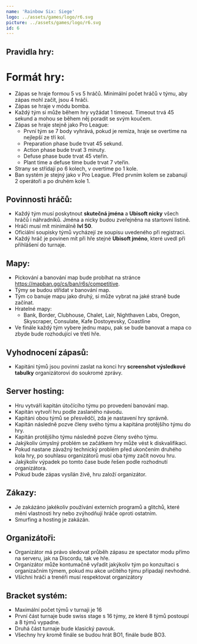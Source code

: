 ```yaml
---
name: 'Rainbow Six: Siege'
logo: ../assets/games/logo/r6.svg
picture: ../assets/games/logo/r6.svg
id: 6
---
```

## Pravidla hry:

# Formát hry:

- Zápas se hraje formou 5 vs 5 hráčů. Minimální počet hráčů v týmu, aby zápas mohl začít, jsou 4 hráči.
- Zápas se hraje v módu bomba.
- Každý tým si může během hry vyžádat 1 timeout. Timeout trvá 45 sekund a mohou se během něj poradit se svým koučem.
- Zápas se hraje stejně jako Pro League:
  - První tým se 7 body vyhrává, pokud je remíza, hraje se overtime na nejlepší ze tří kol.
  - Preparation phase bude trvat 45 sekund.
  - Action phase bude trvat 3 minuty.
  - Defuse phase bude trvat 45 vteřin.
  - Plant time a defuse time bude trvat 7 vteřin.
- Strany se střídají po 6 kolech, v overtime po 1 kole.
- Ban systém je stejný jako v Pro League. Před prvním kolem se zabanují 2 operátoři a po druhém kole 1.

## Povinnosti hráčů:

- Každý tým musí poskytnout **skutečná jména** a **Ubisoft nicky** všech hráčů i náhradníků. Jména a nicky budou zveřejněna na startovní listině.
- Hráči musí mít minimálně **lvl 50**.
- Oficiální soupisky týmů vycházejí ze soupisu uvedeného při registraci.
- Každý hráč je povinen mít při hře stejné **Ubisoft jméno**, které uvedl při přihlášení do turnaje.

## Mapy:

- Pickování a banování map bude probíhat na stránce https://mapban.gg/cs/ban/r6s/competitive.
- Týmy se budou střídat v banování map.
- Tým co banuje mapu jako druhý, si může vybrat na jaké straně bude začínat.
- Hratelné mapy:
  - Bank, Border, Clubhouse, Chalet, Lair, Nighthaven Labs, Oregon, Skyscraper, Consulate, Kafe Dostoyevsky, Coastline
- Ve finále každý tým vybere jednu mapu, pak se bude banovat a mapa co zbyde bude rozhodující ve třetí hře.

## Vyhodnocení zápasů:

- Kapitáni týmů jsou povinni zaslat na konci hry **screenshot výsledkové tabulky** organizátorovi do soukromé zprávy.

## Server hosting:

- Hru vytváří kapitán útočícího týmu po provedení banování map.
- Kapitán vytvoří hru podle zaslaného návodu.
- Kapitáni obou týmů se přesvědčí, zda je nastavení hry správně.
- Kapitán následně pozve členy svého týmu a kapitána protějšího týmu do hry.
- Kapitán protějšího týmu následně pozve členy svého týmu.
- Jakýkoliv úmyslný problém se začátkem hry může vést k diskvalifikaci.
- Pokud nastane závažný technický problém před ukončením druhého kola hry, po souhlasu organizátorů musí oba týmy začít novou hru.
- Jakýkoliv výpadek po tomto čase bude řešen podle rozhodnutí organizátora.
- Pokud bude zápas vysílán živě, hru založí organizátor.

## Zákazy:

- Je zakázáno jakékoliv používání externích programů a glitchů, které mění vlastnosti hry nebo zvýhodňují hráče oproti ostatním.
- Smurfing a hosting je zakázán.

## Organizátoři:

- Organizátor má právo sledovat průběh zápasu ze spectator modu přímo na serveru, jak na Discordu, tak ve hře.
- Organizátor může kontumačně vyřadit jakýkoliv tým po konzultaci s organizačním týmem, pokud mu akce určitého týmu připadají nevhodné.
- Všichni hráči a trenéři musí respektovat organizátory

## Bracket systém:
- Maximální počet týmů v turnaji je 16
- První část turnaje bude swiss stage s 16 týmy, ze které 8 týmů postoupí a 8 týmů vypadne.
- Druhá část turnaje bude klasický pavouk.
- Všechny hry kromě finále se budou hrát BO1, finále bude BO3.
